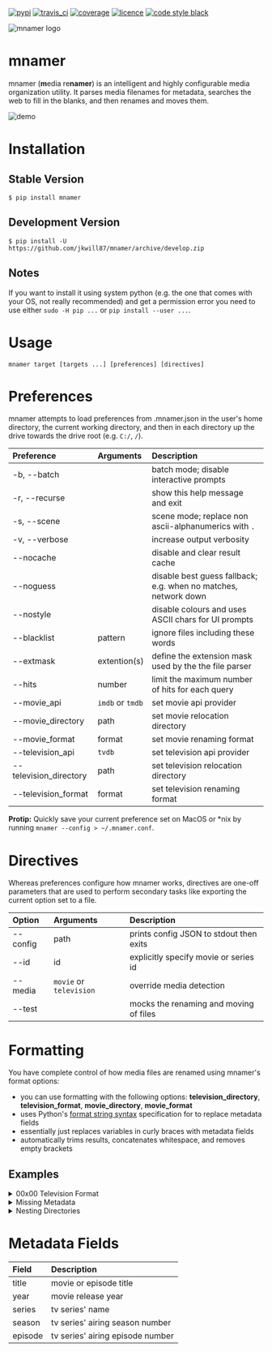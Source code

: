 [![pypi](https://img.shields.io/pypi/v/mnamer.svg?style=for-the-badge)](https://pypi.python.org/pypi/mnamer)
[![travis_ci](https://img.shields.io/travis/jkwill87/mnamer/develop.svg?style=for-the-badge)](https://travis-ci.org/jkwill87/mnamer)
[![coverage](https://img.shields.io/codecov/c/github/jkwill87/mnamer/develop.svg?style=for-the-badge)](https://codecov.io/gh/jkwill87/mnamer)
[![licence](https://img.shields.io/github/license/jkwill87/mnamer.svg?style=for-the-badge)](https://en.wikipedia.org/wiki/MIT_License)
[![code style black](https://img.shields.io/badge/Code%20Style-Black-black.svg?style=for-the-badge)](https://github.com/ambv/black)

![mnamer logo](https://github.com/jkwill87/mnamer/raw/develop/_assets/logo.png)


# mnamer

mnamer (**m**edia re**namer**) is an intelligent and highly configurable media organization utility. It parses media filenames for metadata, searches the web to fill in the blanks, and then renames and moves them.

![demo](https://github.com/jkwill87/mnamer/blob/develop/_assets/demo.svg)


# Installation

## Stable Version

`$ pip install mnamer`

## Development Version

`$ pip install -U https://github.com/jkwill87/mnamer/archive/develop.zip`

## Notes

If you want to install it using system python (e.g. the one that comes with your OS, not really recommended) and get a permission error you need to use either `sudo -H pip ...` or `pip install --user ...`.


# Usage

`mnamer target [targets ...] [preferences] [directives]`


# Preferences

mnamer attempts to load preferences from .mnamer.json in the user's home directory, the current working directory, and then in each directory up the drive towards the drive root (e.g. `C:/`, `/`).

| Preference             | Arguments        | Description                                                     |
| :--------------------- | :--------------- | :-------------------------------------------------------------- |
| -b, --batch            |                  | batch mode; disable interactive prompts                         |
| -r, --recurse          |                  | show this help message and exit                                 |
| -s, --scene            |                  | scene mode; replace non ascii-alphanumerics with `.`            |
| -v, --verbose          |                  | increase output verbosity                                       |
| --nocache              |                  | disable and clear result cache                                  |
| --noguess              |                  | disable best guess fallback; e.g. when no matches, network down |
| --nostyle              |                  | disable colours and uses ASCII chars for UI prompts             |
| --blacklist            | pattern          | ignore files including these words                               |
| --extmask              | extention(s)     | define the extension mask used by the the file parser             |
| --hits                 | number           | limit the maximum number of hits for each query                 |
| --movie_api            | `imdb` or `tmdb` | set movie api provider                                          |
| --movie_directory      | path             | set movie relocation directory                                  |
| --movie_format         | format           | set movie renaming format                                       |
| --television_api       | `tvdb`           | set television api provider                                     |
| --television_directory | path             | set television relocation directory                             |
| --television_format    | format           | set television renaming format                                  |

**Protip:** Quickly save your current preference set on MacOS or *nix by running `mnamer --config > ~/.mnamer.conf`.


# Directives

Whereas preferences configure how mnamer works, directives are one-off parameters that are used to perform secondary tasks like exporting the current option set to a file.

| Option   | Arguments               | Description                             |
| :------- | :---------------------- | :-------------------------------------- |
| --config | path                    | prints config JSON to stdout then exits |
| --id     | id                      | explicitly specify movie or series id   |
| --media  | `movie` or `television` | override media detection                |
| --test   |                         | mocks the renaming and moving of files  |


# Formatting

You have complete control of how media files are renamed using mnamer's format options:

- you can use formatting with the following options: **television_directory**, **television_format**, **movie_directory**, **movie_format**
- uses Python's [format string syntax](https://docs.python.org/3/library/string.html#format-string-syntax) specification for to replace metadata fields
- essentially just replaces variables in curly braces with metadata fields
- automatically trims results, concatenates whitespace, and removes empty brackets

## Examples

<details>
<summary>00x00 Television Format</summary>

- television_format: `{series} {season:02}x{episode:02}{title}{extension}`
- target: `~/Downloads/Rick.and.Morty.S02E01.WEBRip.x264-RARBG.mp4`
- result: `~/Downloads/Rick and Morty - 02x01 - A Rickle in Time.mp4`
  </details>

<details>
<summary>Missing Metadata</summary>

_Note: Target file is missing group metadata field in title and will be omitted gracefully_

- television_format: `{series} - S{season:02}E{episode:02} - {group} - {title}{extension}`
- target: `~/Downloads/The.Orville.S01E01.1080p.WEB-DL.DD5.1.H264.mkv`
- result: `~/Downloads/The Orville - S01E01 - Old Wounds.mkv`
  </details>

<details>
<summary>Nesting Directories</summary>

_Note: If the subdirectory doesn't exist, mnamer will create it_

- movie_format: `{title} ({year}){extension}`
- movie_directory: `/media/movies/{title} ({year})`
- target: `~/Downloads/The.Goonies.1985.720p.BluRay.x264-SiNNERS.mkv`
- result: `/media/movies/The Goonies (1985)/The Goonies (1985).mkv`
  </details>


# Metadata Fields

| Field   | Description                      |
| :------ | :------------------------------- |
| title   | movie or episode title           |
| year    | movie release year               |
| series  | tv series' name                  |
| season  | tv series' airing season number  |
| episode | tv series' airing episode number |

